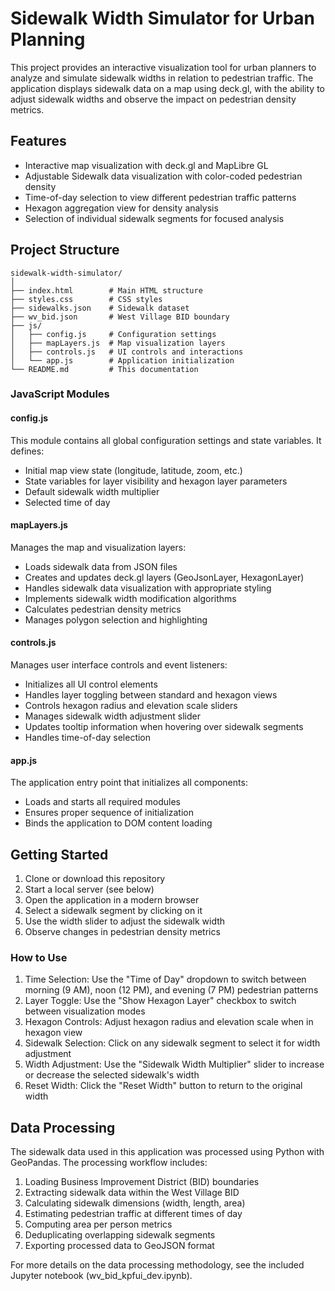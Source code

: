 # Sidewalk Width Simulator for Urban Planning

This project provides an interactive visualization tool for urban planners to analyze and simulate sidewalk widths in relation to pedestrian traffic. The application displays sidewalk data on a map using deck.gl, with the ability to adjust sidewalk widths and observe the impact on pedestrian density metrics.

## Features

-   Interactive map visualization with deck.gl and MapLibre GL
-   Adjustable Sidewalk data visualization with color-coded pedestrian density
-   Time-of-day selection to view different pedestrian traffic patterns
-   Hexagon aggregation view for density analysis
-   Selection of individual sidewalk segments for focused analysis

## Project Structure

```
sidewalk-width-simulator/
│
├── index.html        # Main HTML structure
├── styles.css        # CSS styles
├── sidewalks.json    # Sidewalk dataset
├── wv_bid.json       # West Village BID boundary
├── js/
│   ├── config.js     # Configuration settings
│   ├── mapLayers.js  # Map visualization layers
│   ├── controls.js   # UI controls and interactions
│   └── app.js        # Application initialization
└── README.md         # This documentation
```

### JavaScript Modules

#### config.js

This module contains all global configuration settings and state variables. It defines:

-   Initial map view state (longitude, latitude, zoom, etc.)
-   State variables for layer visibility and hexagon layer parameters
-   Default sidewalk width multiplier
-   Selected time of day

#### mapLayers.js

Manages the map and visualization layers:

-   Loads sidewalk data from JSON files
-   Creates and updates deck.gl layers (GeoJsonLayer, HexagonLayer)
-   Handles sidewalk data visualization with appropriate styling
-   Implements sidewalk width modification algorithms
-   Calculates pedestrian density metrics
-   Manages polygon selection and highlighting

#### controls.js

Manages user interface controls and event listeners:

-   Initializes all UI control elements
-   Handles layer toggling between standard and hexagon views
-   Controls hexagon radius and elevation scale sliders
-   Manages sidewalk width adjustment slider
-   Updates tooltip information when hovering over sidewalk segments
-   Handles time-of-day selection

#### app.js

The application entry point that initializes all components:

-   Loads and starts all required modules
-   Ensures proper sequence of initialization
-   Binds the application to DOM content loading

## Getting Started

1. Clone or download this repository
2. Start a local server (see below)
3. Open the application in a modern browser
4. Select a sidewalk segment by clicking on it
5. Use the width slider to adjust the sidewalk width
6. Observe changes in pedestrian density metrics

### How to Use

1. Time Selection: Use the "Time of Day" dropdown to switch between morning (9 AM), noon (12 PM), and evening (7 PM) pedestrian patterns
2. Layer Toggle: Use the "Show Hexagon Layer" checkbox to switch between visualization modes
3. Hexagon Controls: Adjust hexagon radius and elevation scale when in hexagon view
4. Sidewalk Selection: Click on any sidewalk segment to select it for width adjustment
5. Width Adjustment: Use the "Sidewalk Width Multiplier" slider to increase or decrease the selected sidewalk's width
6. Reset Width: Click the "Reset Width" button to return to the original width

## Data Processing

The sidewalk data used in this application was processed using Python with GeoPandas. The processing workflow includes:

1. Loading Business Improvement District (BID) boundaries
2. Extracting sidewalk data within the West Village BID
3. Calculating sidewalk dimensions (width, length, area)
4. Estimating pedestrian traffic at different times of day
5. Computing area per person metrics
6. Deduplicating overlapping sidewalk segments
7. Exporting processed data to GeoJSON format

For more details on the data processing methodology, see the included Jupyter notebook (wv_bid_kpfui_dev.ipynb).
